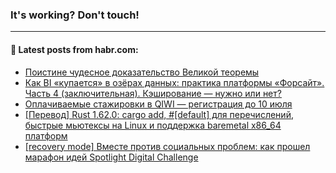 ### It's working? Don't touch!

---
<!--
#### 🛠️ Technical stack:

![C++](https://img.shields.io/badge/C++-informational?logo=c%2B%2B&style=flat&logoColor=white&color=9C033A)
![Java](https://img.shields.io/badge/Java-informational?logo=java&style=flat&logoColor=white&color=007396)
![Kotlin](https://img.shields.io/badge/Kotlin-informational?logo=Kotlin&style=flat&logoColor=white&color=0095D5)
![JS](https://img.shields.io/badge/JS-informational?logo=javaScript&style=flat&logoColor=black&color=F7Df1E) <br>
![HTML5](https://img.shields.io/badge/HTML5-informational?logo=html5&style=flat&logoColor=white&color=E34F26)
![CSS3](https://img.shields.io/badge/CSS3-informational?logo=css3&style=flat&logoColor=white&color=157286)
![Sass](https://img.shields.io/badge/Saas-informational?logo=sass&style=flat&logoColor=white&color=hotpink)
![PHP](https://img.shields.io/badge/PHP-informational?logo=php&style=flat&logoColor=white&color=777BB4) <br>
![WebPAck](https://img.shields.io/badge/WebPack-informational?logo=webPack&style=flat&logoColor=white&color=FF6F00)
![Bootstrap](https://img.shields.io/badge/Bootstrap-informational?logo=Bootstrap&style=flat&logoColor=white&color=7952B3)
![MySQL](https://img.shields.io/badge/MySQL-informational?logo=MySQL&style=flat&logoColor=white&color=00f) <br>
![NodeJS](https://img.shields.io/badge/NodeJS-informational?logo=node.js&style=flat&logoColor=white&color=43853D)
![Spring](https://img.shields.io/badge/Spring-informational?logo=Spring&style=flat&logoColor=white&color=0A9EDC)
![Angular](https://img.shields.io/badge/Vue-informational?logo=vue.js&style=flat&logoColor=white&color=red)
![Git](https://img.shields.io/badge/Git-informational?logo=git&style=flat&logoColor=white&color=darkorange)

___
-->

#### 💬 Latest posts from habr.com:

<!-- BLOG-POST-LIST:START -->
- [Поистине чудесное доказательство Великой теоремы](https://habr.com/ru/post/674636/?utm_source=habrahabr&utm_medium=rss&utm_campaign=674636)
- [Как BI «купается» в озёрах данных: практика платформы «Форсайт». Часть 4 &lpar;заключительная&rpar;. Кэширование — нужно или нет?](https://habr.com/ru/post/674462/?utm_source=habrahabr&utm_medium=rss&utm_campaign=674462)
- [Оплачиваемые стажировки в QIWI — регистрация до 10 июля](https://habr.com/ru/post/674618/?utm_source=habrahabr&utm_medium=rss&utm_campaign=674618)
- [[Перевод] Rust 1.62.0: cargo add, #[default] для перечислений, быстрые мьютексы на Linux и поддержка baremetal x86_64 платформ](https://habr.com/ru/post/674614/?utm_source=habrahabr&utm_medium=rss&utm_campaign=674614)
- [[recovery mode] Вместе против социальных проблем: как прошел марафон идей Spotlight Digital Challenge](https://habr.com/ru/post/674612/?utm_source=habrahabr&utm_medium=rss&utm_campaign=674612)
<!-- BLOG-POST-LIST:END -->
